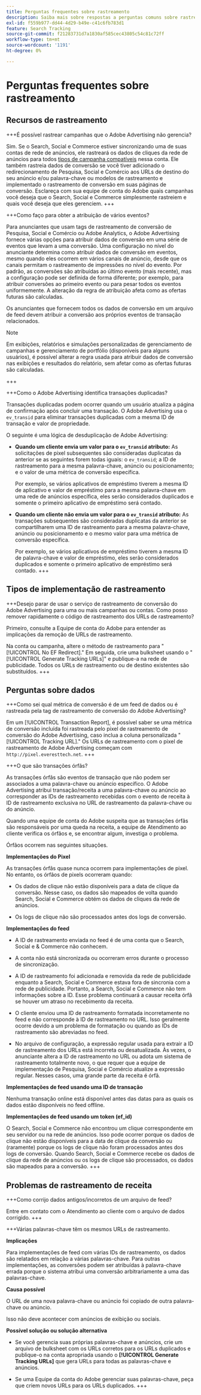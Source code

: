 ```yaml
---
title: Perguntas frequentes sobre rastreamento
description: Saiba mais sobre respostas a perguntas comuns sobre rastreamento, incluindo a solução de problemas.
exl-id: f559b977-dd44-4d29-b49e-c41c6fb783d1
feature: Search Tracking
source-git-commit: f21283731d7a1830af585cec43805c54c81c72ff
workflow-type: tm+mt
source-wordcount: '1191'
ht-degree: 0%

---
```


# Perguntas frequentes sobre rastreamento

## Recursos de rastreamento

+++É possível rastrear campanhas que o Adobe Advertising não gerencia?

Sim. Se o Search, Social e Commerce estiver sincronizando uma de suas contas de rede de anúncios, ele rastreará os dados de cliques da rede de anúncios para todos [tipos de campanha compatíveis](/help/search-social-commerce/introduction/supported-inventory.md) nessa conta. Ele também rastreia dados de conversão se você tiver adicionado o redirecionamento de Pesquisa, Social e Comércio aos URLs de destino do seu anúncio e/ou palavra-chave ou modelos de rastreamento e implementado o rastreamento de conversão em suas páginas de conversão. Esclareça com sua equipe de conta do Adobe quais campanhas você deseja que o Search, Social e Commerce simplesmente rastreiem e quais você deseja que eles gerenciem.
+++

+++Como faço para obter a atribuição de vários eventos?

Para anunciantes que usam tags de rastreamento de conversão de Pesquisa, Social e Comércio ou Adobe Analytics, o Adobe Advertising fornece várias opções para atribuir dados de conversão em uma série de eventos que levam a uma conversão. Uma configuração no nível do anunciante determina como atribuir dados de conversão em eventos, mesmo quando eles ocorrem em vários canais de anúncio, desde que os canais permitam o rastreamento de impressões no nível do evento. Por padrão, as conversões são atribuídas ao último evento (mais recente), mas a configuração pode ser definida de forma diferente; por exemplo, para atribuir conversões ao primeiro evento ou para pesar todos os eventos uniformemente. A alteração da regra de atribuição afeta como as ofertas futuras são calculadas.

Os anunciantes que fornecem todos os dados de conversão em um arquivo de feed devem atribuir a conversão aos próprios eventos de transação relacionados.

>[!NOTE]
>
>Em exibições, relatórios e simulações personalizadas de gerenciamento de campanhas e gerenciamento de portfólio (disponíveis para alguns usuários), é possível alterar a regra usada para atribuir dados de conversão nas exibições e resultados do relatório, sem afetar como as ofertas futuras são calculadas.

+++

+++Como o Adobe Advertising identifica transações duplicadas?

Transações duplicadas podem ocorrer quando um usuário atualiza a página de confirmação após concluir uma transação. O Adobe Advertising usa o `ev_transid` para eliminar transações duplicadas com a mesma ID de transação e valor de propriedade.

O seguinte é uma lógica de desduplicação de Adobe Advertising:

* **Quando um cliente envia um valor para o `ev_transid` atributo:** As solicitações de pixel subsequentes são consideradas duplicatas da anterior se as seguintes forem todas iguais: o `ev_transid`; a ID de rastreamento para a mesma palavra-chave, anúncio ou posicionamento; e o valor de uma métrica de conversão específica.

  Por exemplo, se vários aplicativos de empréstimo tiverem a mesma ID de aplicativo e valor de empréstimo para a mesma palavra-chave em uma rede de anúncios específica, eles serão considerados duplicados e somente o primeiro aplicativo de empréstimo será contado.

* **Quando um cliente não envia um valor para o `ev_transid` atributo:** As transações subsequentes são consideradas duplicatas da anterior se compartilharem uma ID de rastreamento para a mesma palavra-chave, anúncio ou posicionamento e o mesmo valor para uma métrica de conversão específica.

  Por exemplo, se vários aplicativos de empréstimo tiverem a mesma ID de palavra-chave e valor de empréstimo, eles serão considerados duplicados e somente o primeiro aplicativo de empréstimo será contado.
+++

## Tipos de implementação de rastreamento

+++Desejo parar de usar o serviço de rastreamento de conversão do Adobe Advertising para uma ou mais campanhas ou contas. Como posso remover rapidamente o código de rastreamento dos URLs de rastreamento?

Primeiro, consulte a Equipe de conta do Adobe para entender as implicações da remoção de URLs de rastreamento.

Na conta ou campanha, altere o método de rastreamento para &quot;[!UICONTROL No EF Redirect].&quot; Em seguida, crie uma bulksheet usando o &quot;[!UICONTROL Generate Tracking URLs]&quot; e publique-a na rede de publicidade. Todos os URLs de rastreamento ou de destino existentes são substituídos.
+++

## Perguntas sobre dados

+++Como sei qual métrica de conversão é de um feed de dados ou é rastreada pela tag de rastreamento de conversão do Adobe Advertising?

Em um [!UICONTROL Transaction Report], é possível saber se uma métrica de conversão incluída foi rastreada pelo pixel de rastreamento de conversão do Adobe Advertising, caso inclua a coluna personalizada &quot;[!UICONTROL Tracking URL].&quot; Os URLs de rastreamento com o pixel de rastreamento de Adobe Advertising começam com `http://pixel.everesttech.net`.
+++

+++O que são transações órfãs?

As transações órfãs são eventos de transação que não podem ser associados a uma palavra-chave ou anúncio específico. O Adobe Advertising atribui transação/receita a uma palavra-chave ou anúncio ao corresponder as IDs de rastreamento recebidas com o evento de receita à ID de rastreamento exclusiva no URL de rastreamento da palavra-chave ou do anúncio.

Quando uma equipe de conta do Adobe suspeita que as transações órfãs são responsáveis por uma queda na receita, a equipe de Atendimento ao cliente verifica os órfãos e, se encontrar algum, investiga o problema.

Órfãos ocorrem nas seguintes situações.

**Implementações do Pixel**

As transações órfãs quase nunca ocorrem para implementações de pixel. No entanto, os órfãos de pixels ocorreram quando:

* Os dados de clique não estão disponíveis para a data de clique da conversão. Nesse caso, os dados são mapeados de volta quando Search, Social e Commerce obtém os dados de cliques da rede de anúncios.

* Os logs de clique não são processados antes dos logs de conversão.

**Implementações do feed**

* A ID de rastreamento enviada no feed é de uma conta que o Search, Social e &amp; Commerce não conhecem.

* A conta não está sincronizada ou ocorreram erros durante o processo de sincronização.

* A ID de rastreamento foi adicionada e removida da rede de publicidade enquanto a Search, Social e Commerce estava fora de sincronia com a rede de publicidade. Portanto, a Search, Social e Commerce não tem informações sobre a ID. Esse problema continuará a causar receita órfã se houver um atraso no recebimento da receita.

* O cliente enviou uma ID de rastreamento formatada incorretamente no feed e não corresponde à ID de rastreamento no URL. Isso geralmente ocorre devido a um problema de formatação ou quando as IDs de rastreamento são abreviadas no feed.

* No arquivo de configuração, a expressão regular usada para extrair a ID de rastreamento dos URLs está incorreta ou desatualizada. Às vezes, o anunciante altera a ID de rastreamento no URL ou adota um sistema de rastreamento totalmente novo, o que requer que a equipe de implementação de Pesquisa, Social e Comércio atualize a expressão regular. Nesses casos, uma grande parte da receita é órfã.

**Implementações de feed usando uma ID de transação**

Nenhuma transação online está disponível antes das datas para as quais os dados estão disponíveis no feed offline.

**Implementações de feed usando um token (ef_id)**

O Search, Social e Commerce não encontrou um clique correspondente em seu servidor ou na rede de anúncios. Isso pode ocorrer porque os dados de clique não estão disponíveis para a data de clique da conversão ou (raramente) porque os logs de clique não foram processados antes dos logs de conversão. Quando Search, Social e Commerce recebe os dados de clique da rede de anúncios ou os logs de clique são processados, os dados são mapeados para a conversão.
+++

## Problemas de rastreamento de receita

+++Como corrijo dados antigos/incorretos de um arquivo de feed?

Entre em contato com o Atendimento ao cliente com o arquivo de dados corrigido.
+++

+++Várias palavras-chave têm os mesmos URLs de rastreamento.

**Implicações**

Para implementações de feed com várias IDs de rastreamento, os dados são relatados em relação a várias palavras-chave. Para outras implementações, as conversões podem ser atribuídas à palavra-chave errada porque o sistema atribui uma conversão arbitrariamente a uma das palavras-chave.

**Causa possível**

O URL de uma nova palavra-chave ou anúncio foi copiado de outra palavra-chave ou anúncio.

Isso não deve acontecer com anúncios de exibição ou sociais.

**Possível solução ou solução alternativa**

* Se você gerencia suas próprias palavras-chave e anúncios, crie um arquivo de bulksheet com os URLs corretos para os URLs duplicados e publique-o na conta apropriada usando o **[!UICONTROL Generate Tracking URLs]** que gera URLs para todas as palavras-chave e anúncios.

* Se uma Equipe da conta do Adobe gerenciar suas palavras-chave, peça que criem novos URLs para os URLs duplicados.
+++
